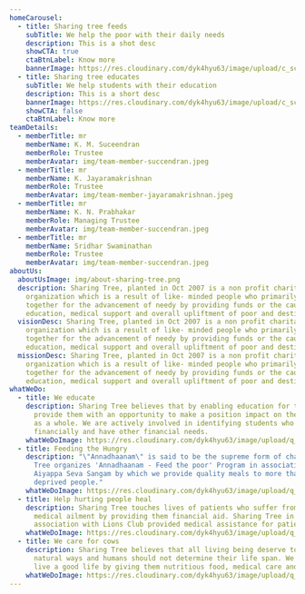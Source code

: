 ```yaml
---
homeCarousel:
  - title: Sharing tree feeds
    subTitle: We help the poor with their daily needs
    description: This is a shot desc
    showCTA: true
    ctaBtnLabel: Know more
    bannerImage: https://res.cloudinary.com/dyk4hyu63/image/upload/c_scale,q_auto:eco,w_1920/v1609904206/2021/01/home-banner-sharing-tree-feeds_msil14.jpg
  - title: Sharing tree educates
    subTitle: We help students with their education
    description: This is a short desc
    bannerImage: https://res.cloudinary.com/dyk4hyu63/image/upload/c_scale,q_auto:eco,w_1920/v1609904459/2021/01/home-banner-sharing-tree-educates_eqvdrs.jpg
    showCTA: false
    ctaBtnLabel: Know more
teamDetails:
  - memberTitle: mr
    memberName: K. M. Suceendran
    memberRole: Trustee
    memberAvatar: img/team-member-succendran.jpeg
  - memberTitle: mr
    memberName: K. Jayaramakrishnan
    memberRole: Trustee
    memberAvatar: img/team-member-jayaramakrishnan.jpeg
  - memberTitle: mr
    memberName: K. N. Prabhakar
    memberRole: Managing Trustee
    memberAvatar: img/team-member-succendran.jpeg
  - memberTitle: mr
    memberName: Sridhar Swaminathan
    memberRole: Trustee
    memberAvatar: img/team-member-succendran.jpeg
aboutUs:
  aboutUsImage: img/about-sharing-tree.png
  description: Sharing Tree, planted in Oct 2007 is a non profit charitable
    organization which is a result of like- minded people who primarily work
    together for the advancement of needy by providing funds or the cause of
    education, medical support and overall upliftment of poor and destitute
  visionDesc: Sharing Tree, planted in Oct 2007 is a non profit charitable
    organization which is a result of like- minded people who primarily work
    together for the advancement of needy by providing funds or the cause of
    education, medical support and overall upliftment of poor and destitute
  missionDesc: Sharing Tree, planted in Oct 2007 is a non profit charitable
    organization which is a result of like- minded people who primarily work
    together for the advancement of needy by providing funds or the cause of
    education, medical support and overall upliftment of poor and destitute
whatWeDo:
  - title: We educate
    description: Sharing Tree believes that by enabling education for the youth, we
      provide them with an opportunity to make a position impact on the society
      as a whole. We are actively involved in identifying students who struggle
      financially and have other financial needs.
    whatWeDoImage: https://res.cloudinary.com/dyk4hyu63/image/upload/q_auto:eco/v1609904573/2021/01/what-we-do-we-educate-sharing-tree_iqoj0f.jpg
  - title: Feeding the Hungry
    description: "\"Annadhaanam\" is said to be the supreme form of charity. Sharing
      Tree organizes 'Annadhaanam - Feed the poor' Program in association with
      Aiyappa Seva Sangam by which we provide quality meals to more than 4500
      deprived people."
    whatWeDoImage: https://res.cloudinary.com/dyk4hyu63/image/upload/q_auto:eco/v1609904623/2021/01/what-we-do-feeding-hungry-sharing-tree_kqmwfm.jpg
  - title: Help hurting people heal
    description: Sharing Tree touches lives of patients who suffer from various
      medical ailment by providing them financial aid. Sharing Tree in
      association with Lions Club provided medical assistance for patients.
    whatWeDoImage: https://res.cloudinary.com/dyk4hyu63/image/upload/q_auto:eco/v1609904677/2021/01/what-we-do-help-people-heel-sharing-tree_bod9to.jpg
  - title: We care for cows
    description: Sharing Tree believes that all living being deserve to live life by
      natural ways and humans should not determine their life span. We help cows
      live a good life by giving them nutritious food, medical care and love.
    whatWeDoImage: https://res.cloudinary.com/dyk4hyu63/image/upload/q_auto:eco/v1609904738/2021/01/what-we-do-care-for-cows-sharing-tree_pvagcl.jpg
---
```

